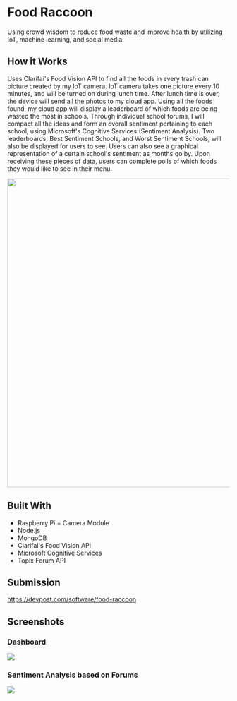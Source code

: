 # Food Raccoon 

Using crowd wisdom to reduce food waste and improve health by utilizing IoT, machine learning, and social media.

## How it Works

Uses Clarifai's Food Vision API to find all the foods in every trash can picture created by my IoT camera. IoT camera takes one picture every 10 minutes, and will be turned on during lunch time. After lunch time is over, the device will send all the photos to my cloud app. Using all the foods found, my cloud app will display a leaderboard of which foods are being wasted the most in schools. Through individual school forums, I will compact all the ideas and form an overall sentiment pertaining to each school, using Microsoft's Cognitive Services (Sentiment Analysis). Two leaderboards, Best Sentiment Schools, and Worst Sentiment Schools, will also be displayed for users to see. Users can also see a graphical representation of a certain school's sentiment as months go by. Upon receiving these pieces of data, users can complete polls of which foods they would like to see in their menu.

<img src="https://i.imgur.com/a24N9i4.png" style="width: 700px"/>

## Built With

* Raspberry Pi + Camera Module
* Node.js 
* MongoDB
* Clarifai's Food Vision API
* Microsoft Cognitive Services
* Topix Forum API

## Submission

https://devpost.com/software/food-raccoon

## Screenshots

### Dashboard

<img src="https://i.imgur.com/6MdPhVW.png" />

### Sentiment Analysis based on Forums

<img src="https://i.imgur.com/1HGfyJw.png" />